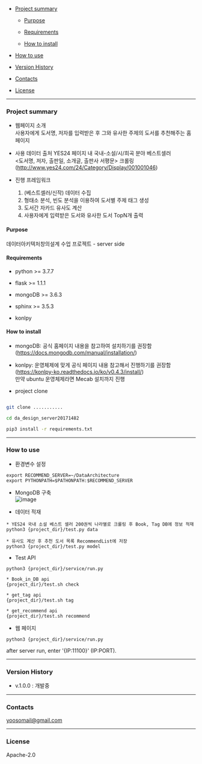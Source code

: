 - [Project summary](#recommed-book)

  - [Purpose](#purpose)

  - [Requirements](#requirements)

  - [How to install](#how-to-install)

- [How to use](#how-to-use)

- [Version History](#version-history)

- [Contacts](#contacts)

- [License](#license)

---

### Project summary
- 웹페이지 소개   
사용자에게 도서명, 저자를 입력받은 후 그와 유사한 주제의 도서를 추천해주는 홈페이지
   
- 사용 데이터 출처
YES24 페이지 내 국내-소설/시/희곡 분야 베스트셀러     
<도서명, 저자, 출판일, 소개글, 출판사 서평문> 크롤링
(http://www.yes24.com/24/Category/Display/001001046)   
    
- 진행 프레임워크
  1. (베스트셀러/신작) 데이터 수집
  2. 형태소 분석, 빈도 분석을 이용하여 도서별 주제 태그 생성
  3. 도서간 자카드 유사도 계산
  4. 사용자에게 입력받은 도서와 유사한 도서 TopN개 출력

#### Purpose

데이터아키텍처창의설계 수업 프로젝트 - server side

#### Requirements

* python >= 3.7.7

* flask >= 1.1.1

* mongoDB >= 3.6.3

* sphinx >= 3.5.3 

* konlpy

#### How to install
* mongoDB: 공식 홈페이지 내용을 참고하여 설치하기를 권장함   
  (https://docs.mongodb.com/manual/installation/)   
  
* konlpy: 운영체제에 맞게 공식 페이지 내용 참고해서 진행하기를 권장함    
(https://konlpy-ko.readthedocs.io/ko/v0.4.3/install/)   
만약 ubuntu 운영체제라면 Mecab 설치까지 진행

* project clone
```sh

git clone ...........

cd da_design_server20171482

pip3 install -r requirements.txt

```

---

### How to use

- 환경변수 설정
```
export RECOMMEND_SERVER=~/DataArchitecture
export PYTHONPATH=$PATHONPATH:$RECOMMEND_SERVER
```
- MongoDB 구축   
![image](https://user-images.githubusercontent.com/70804327/121789410-ba2d3500-cc10-11eb-8f0d-6d6ceb92394d.png)

- 데이터 적재
```
* YES24 국내 소설 베스트 셀러 200권씩 나라별로 크롤링 후 Book, Tag DB에 정보 적재
python3 {project_dir}/test.py data

* 유사도 계산 후 추천 도서 목록 RecommendList에 저장
python3 {project_dir}/test.py model
```

- Test API
```
python3 {project_dir}/service/run.py

* Book_in_DB api
{project_dir}/test.sh check

* get_tag api
{project_dir}/test.sh tag

* get_recommend api
{project_dir}/test.sh recommend

```

- 웹 페이지
```
python3 {project_dir}/service/run.py
```
after server run, enter '{IP:11100}' (IP:PORT).

---

### Version History

* v.1.0.0 : 개발중

---

### Contacts

yoosomail@gmail.com

---

### License

Apache-2.0


